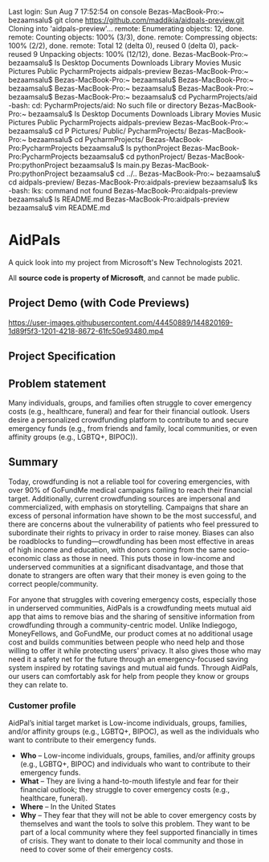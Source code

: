 Last login: Sun Aug  7 17:52:54 on console
Bezas-MacBook-Pro:~ bezaamsalu$ git clone https://github.com/maddikia/aidpals-preview.git
Cloning into 'aidpals-preview'...
remote: Enumerating objects: 12, done.
remote: Counting objects: 100% (3/3), done.
remote: Compressing objects: 100% (2/2), done.
remote: Total 12 (delta 0), reused 0 (delta 0), pack-reused 9
Unpacking objects: 100% (12/12), done.
Bezas-MacBook-Pro:~ bezaamsalu$ ls
Desktop		Documents	Downloads	Library		Movies		Music		Pictures	Public		PycharmProjects	aidpals-preview
Bezas-MacBook-Pro:~ bezaamsalu$ 
Bezas-MacBook-Pro:~ bezaamsalu$ 
Bezas-MacBook-Pro:~ bezaamsalu$ 
Bezas-MacBook-Pro:~ bezaamsalu$ 
Bezas-MacBook-Pro:~ bezaamsalu$ 
Bezas-MacBook-Pro:~ bezaamsalu$ cd PycharmProjects/aid
-bash: cd: PycharmProjects/aid: No such file or directory
Bezas-MacBook-Pro:~ bezaamsalu$ ls
Desktop		Documents	Downloads	Library		Movies		Music		Pictures	Public		PycharmProjects	aidpals-preview
Bezas-MacBook-Pro:~ bezaamsalu$ cd P
Pictures/        Public/          PycharmProjects/ 
Bezas-MacBook-Pro:~ bezaamsalu$ cd PycharmProjects/
Bezas-MacBook-Pro:PycharmProjects bezaamsalu$ ls
pythonProject
Bezas-MacBook-Pro:PycharmProjects bezaamsalu$ cd pythonProject/
Bezas-MacBook-Pro:pythonProject bezaamsalu$ ls
main.py
Bezas-MacBook-Pro:pythonProject bezaamsalu$ cd ../..
Bezas-MacBook-Pro:~ bezaamsalu$ cd aidpals-preview/
Bezas-MacBook-Pro:aidpals-preview bezaamsalu$ lks
-bash: lks: command not found
Bezas-MacBook-Pro:aidpals-preview bezaamsalu$ ls
README.md
Bezas-MacBook-Pro:aidpals-preview bezaamsalu$ vim README.md 








# AidPals
A quick look into my project from Microsoft's New Technologists 2021.

All **source code is property of Microsoft**, and cannot be made public.

## Project Demo (with Code Previews)


https://user-images.githubusercontent.com/44450889/144820169-1d89f5f3-1201-4218-8672-61fc50e93480.mp4


## Project Specification
## Problem statement

Many individuals, groups, and families often struggle to cover emergency costs (e.g., healthcare, funeral) and fear for their financial outlook. Users desire a personalized crowdfunding platform to contribute to and secure emergency funds (e.g., from friends and family, local communities, or even affinity groups (e.g., LGBTQ+, BIPOC)).


## Summary

Today, crowdfunding is not a reliable tool for covering emergencies, with over 90% of GoFundMe medical campaigns failing to reach their financial target. Additionally, current crowdfunding sources are impersonal and commercialized, with emphasis on storytelling. Campaigns that share an excess of personal information have shown to be the most successful, and there are concerns about the vulnerability of patients who feel pressured to subordinate their rights to privacy in order to raise money. Biases can also be roadblocks to funding—crowdfunding has been most effective in areas of high income and education, with donors coming from the same socio-economic class as those in need. This puts those in low-income and underserved communities at a significant disadvantage, and those that donate to strangers are often wary that their money is even going to the correct people/community.

For anyone that struggles with covering emergency costs, especially those in underserved communities, AidPals is a crowdfunding meets mutual aid app that aims to remove bias and the sharing of sensitive information from crowdfunding through a community-centric model. Unlike Indiegogo, MoneyFellows, and GoFundMe, our product comes at no additional usage cost and builds communities between people who need help and those willing to offer it while protecting users' privacy. It also gives those who may need it a safety net for the future through an emergency-focused saving system inspired by rotating savings and mutual aid funds. Through AidPals, our users can comfortably ask for help from people they know or groups they can relate to.


### Customer profile

AidPal’s initial target market is Low-income individuals, groups, families, and/or affinity groups (e.g., LGBTQ+, BIPOC), as well as the individuals who want to contribute to their emergency funds.

- **Who** – Low-income individuals, groups, families, and/or affinity groups (e.g., LGBTQ+, BIPOC) and individuals who want to contribute to their emergency funds.
- **What** – They are living a hand-to-mouth lifestyle and fear for their financial outlook; they struggle to cover emergency costs (e.g., healthcare, funeral).
- **Where** – In the United States
- **Why** – They fear that they will not be able to cover emergency costs by themselves and want the tools to solve this problem. They want to be part of a local community where they feel supported financially in times of crisis. They want to donate to their local community and those in need to cover some of their emergency costs.

